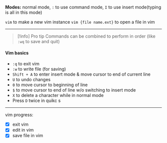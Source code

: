 **Modes:** normal mode, `:` to use command mode, `I` to use insert mode(typing is all in this mode)

`vim` to make a new vim instance
`vim {file name.ext}` to open a file in vim

* * *

> [!info] Pro tip
> Commands can be combined to perform in order (like `:wq` to save and quit)

#### Vim basics
- `:q` to exit vim
- `:w` to write file (for saving)
- `Shift + A` to enter insert mode & move cursor to end of current line
- `U` to undo changes
- `0` to move cursor to beginning of line
- `$` to move cursor to end of line w/o switching to insert mode
- `X` to delete a character while in normal mode
- Press `D` twice in quikc s

---

vim progress:
- [x] exit vim
- [x] edit in vim
- [x] save file in vim
